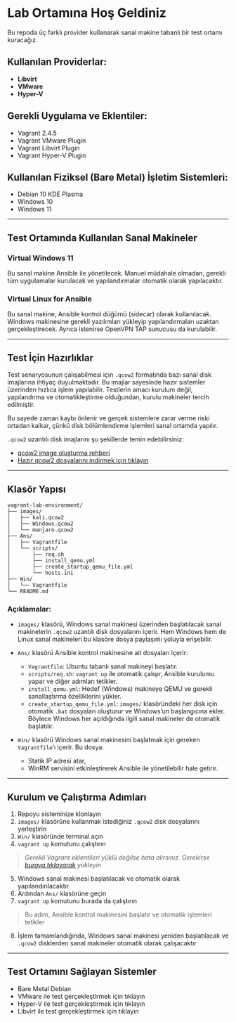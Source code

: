 # Lab Ortamına Hoş Geldiniz 

Bu repoda üç farklı provider kullanarak sanal makine tabanlı bir test ortamı kuracağız.

## Kullanılan Providerlar:
- **Libvirt**
- **VMware**
- **Hyper-V**

## Gerekli Uygulama ve Eklentiler:
- Vagrant 2.4.5  
- Vagrant VMware Plugin  
- Vagrant Libvirt Plugin  
- Vagrant Hyper-V Plugin  

## Kullanılan Fiziksel (Bare Metal) İşletim Sistemleri:
- Debian 10 KDE Plasma  
- Windows 10  
- Windows 11  

---

## Test Ortamında Kullanılan Sanal Makineler

###  Virtual Windows 11  
Bu sanal makine Ansible ile yönetilecek. Manuel müdahale olmadan, gerekli tüm uygulamalar kurulacak ve yapılandırmalar otomatik olarak yapılacaktır.

###  Virtual Linux for Ansible  
Bu sanal makine, Ansible kontrol düğümü (sidecar) olarak kullanılacak. Windows makinesine gerekli yazılımları yükleyip yapılandırmaları uzaktan gerçekleştirecek. Ayrıca istenirse OpenVPN TAP sunucusu da kurulabilir.

---

## Test İçin Hazırlıklar

Test senaryosunun çalışabilmesi için `.qcow2` formatında bazı sanal disk imajlarına ihtiyaç duyulmaktadır. Bu imajlar sayesinde hazır sistemler üzerinden hızlıca işlem yapılabilir. Testlerin amacı kurulum değil, yapılandırma ve otomatikleştirme olduğundan, kurulu makineler tercih edilmiştir.

Bu sayede zaman kaybı önlenir ve gerçek sistemlere zarar verme riski ortadan kalkar, çünkü disk bölümlendirme işlemleri sanal ortamda yapılır.

`.qcow2` uzantılı disk imajlarını şu şekillerde temin edebilirsiniz:

-  [qcow2 image oluşturma rehberi](#)
-  [Hazır qcow2 dosyalarını indirmek için tıklayın](#)

---

##  Klasör Yapısı

```
vagrant-lab-environment/
├── images/
│   ├── kali.qcow2
│   ├── Windows.qcow2
│   └── manjaro.qcow2
├── Ans/
│   ├── Vagrantfile
│   └── scripts/
│       ├── req.sh
│       ├── install_qemu.yml
│       ├── create_startup_qemu_file.yml
│       └── hosts.ini
├── Win/
│   └── Vagrantfile
└── README.md
```

### Açıklamalar:

- `images/` klasörü, Windows sanal makinesi üzerinden başlatılacak sanal makinelerin `.qcow2` uzantılı disk dosyalarını içerir. Hem Windows hem de Linux sanal makineleri bu klasöre dosya paylaşımı yoluyla erişebilir.

- `Ans/` klasörü Ansible kontrol makinesine ait dosyaları içerir:
  - `Vagrantfile`: Ubuntu tabanlı sanal makineyi başlatır.
  - `scripts/req.sh`: `vagrant up` ile otomatik çalışır, Ansible kurulumu yapar ve diğer adımları tetikler.
  - `install_qemu.yml`: Hedef (Windows) makineye QEMU ve gerekli sanallaştırma özelliklerini yükler.
  - `create_startup_qemu_file.yml`: `images/` klasöründeki her disk için otomatik `.bat` dosyaları oluşturur ve Windows’un başlangıcına ekler. Böylece Windows her açıldığında ilgili sanal makineler de otomatik başlatılır.

- `Win/` klasörü Windows sanal makinesini başlatmak için gereken `Vagrantfile`’ı içerir. Bu dosya:
  - Statik IP adresi atar,
  - WinRM servisini etkinleştirerek Ansible ile yönetilebilir hale getirir.

---

## Kurulum ve Çalıştırma Adımları

1.  Repoyu sisteminize klonlayın  
2.  `images/` klasörüne kullanmak istediğiniz `.qcow2` disk dosyalarını yerleştirin  
3.  `Win/` klasöründe terminal açın  
4.  `vagrant up` komutunu çalıştırın  
   > *Gerekli Vagrant eklentileri yüklü değilse hata alırsınız. Gerekirse [buraya tıklayarak](#) yükleyin*  
5.  Windows sanal makinesi başlatılacak ve otomatik olarak yapılandırılacaktır  
6.  Ardından `Ans/` klasörüne geçin  
7.  `vagrant up` komutunu burada da çalıştırın  
   > Bu adım, Ansible kontrol makinesini başlatır ve otomatik işlemleri tetikler  
8.  İşlem tamamlandığında, Windows sanal makinesi yeniden başlatılacak ve `.qcow2` disklerden sanal makineler otomatik olarak çalışacaktır  

---

## Test Ortamını Sağlayan Sistemler

-  Bare Metal Debian  
-  VMware ile test gerçekleştirmek için tıklayın  
-  Hyper-V ile test gerçekleştirmek için tıklayın  
-  Libvirt ile test gerçekleştirmek için tıklayın
